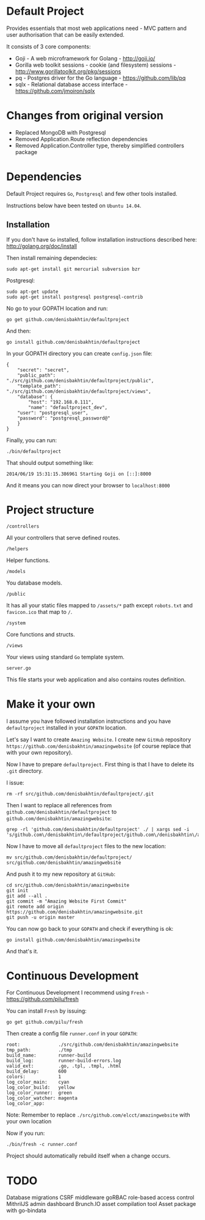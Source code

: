 Default Project 
===============

Provides essentials that most web applications need - MVC pattern and user authorisation that can be easily extended.

It consists of 3 core components:

- Goji - A web microframework for Golang - http://goji.io/
- Gorilla web toolkit sessions - cookie (and filesystem) sessions - http://www.gorillatoolkit.org/pkg/sessions
- pq - Postgres driver for the Go language - https://github.com/lib/pq
- sqlx - Relational database access interface - https://github.com/jmoiron/sqlx

# Changes from original version
- Replaced MongoDB with Postgresql
- Removed Application.Route reflection dependencies
- Removed Application.Controller type, thereby simplified controllers package

# Dependencies

Default Project requires `Go`, `Postgresql` and few other tools installed.

Instructions below have been tested on `Ubuntu 14.04`.

## Installation

If you don't have `Go` installed, follow installation instructions described here: http://golang.org/doc/install

Then install remaining dependecies:

```
sudo apt-get install git mercurial subversion bzr
```

Postgresql:

```
sudo apt-get update
sudo apt-get install postgresql postgresql-contrib
```



No go to your GOPATH location and run:

```
go get github.com/denisbakhtin/defaultproject
```

And then:

```
go install github.com/denisbakhtin/defaultproject
```

In your GOPATH directory you can create `config.json` file:

```
{
	"secret": "secret",
	"public_path": "./src/github.com/denisbakhtin/defaultproject/public",
	"template_path": "./src/github.com/denisbakhtin/defaultproject/views",	
	"database": {
		"host": "192.168.0.111",
		"name": "defaultproject_dev",
    "user": "postgresql_user",
    "password": "postgresql_password@"
	}
}
```

Finally, you can run:

```
./bin/defaultproject
```

That should output something like:

```
2014/06/19 15:31:15.386961 Starting Goji on [::]:8000
```

And it means you can now direct your browser to `localhost:8000`

# Project structure

`/controllers`

All your controllers that serve defined routes.

`/helpers`

Helper functions.

`/models`

You database models.

`/public`

It has all your static files mapped to `/assets/*` path except `robots.txt` and `favicon.ico` that map to `/`.

`/system`

Core functions and structs.

`/views`

Your views using standard `Go` template system.

`server.go`

This file starts your web application and also contains routes definition.

# Make it your own

I assume you have followed installation instructions and you have `defaultproject` installed in your `GOPATH` location.

Let's say I want to create `Amazing Website`. I create new `GitHub` repository `https://github.com/denisbakhtin/amazingwebsite` (of course replace that with your own repository).

Now I have to prepare `defaultproject`. First thing is that I have to delete its `.git` directory.

I issue:

```
rm -rf src/github.com/denisbakhtin/defaultproject/.git
```

Then I want to replace all references from `github.com/denisbakhtin/defaultproject` to `github.com/denisbakhtin/amazingwebsite`:

```
grep -rl 'github.com/denisbakhtin/defaultproject' ./ | xargs sed -i 's/github.com\/denisbakhtin\/defaultproject/github.com\/denisbakhtin\/amazingwebsite/g'
```

Now I have to move all `defaultproject` files to the new location:

```
mv src/github.com/denisbakhtin/defaultproject/ src/github.com/denisbakhtin/amazingwebsite
```

And push it to my new repository at `GitHub`:

```
cd src/github.com/denisbakhtin/amazingwebsite
git init
git add --all .
git commit -m "Amazing Website First Commit"
git remote add origin https://github.com/denisbakhtin/amazingwebsite.git
git push -u origin master
```

You can now go back to your `GOPATH` and check if everything is ok:

```
go install github.com/denisbakhtin/amazingwebsite
```

And that's it. 

# Continuous Development

For Continuous Development I recommend using `Fresh` - https://github.com/pilu/fresh

You can install `Fresh` by issuing:

```
go get github.com/pilu/fresh
```

Then create a config file `runner.conf` in your `GOPATH`:

```
root:              ./src/github.com/denisbakhtin/amazingwebsite
tmp_path:          ./tmp
build_name:        runner-build
build_log:         runner-build-errors.log
valid_ext:         .go, .tpl, .tmpl, .html
build_delay:       600
colors:            1
log_color_main:    cyan
log_color_build:   yellow
log_color_runner:  green
log_color_watcher: magenta
log_color_app:
```

Note: Remember to replace `./src/github.com/elcct/amazingwebsite` with your own location

Now if you run:

```
./bin/fresh -c runner.conf
```

Project should automatically rebuild itself when a change occurs.

# TODO
Database migrations
CSRF middleware
goRBAC role-based access control
MithrilJS admin dashboard
Brunch.IO asset compilation tool
Asset package with go-bindata
